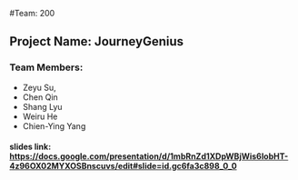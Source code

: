 #Team: 200
## Project Name: JourneyGenius
### Team Members:
* Zeyu Su,
* Chen Qin 
* Shang Lyu 
* Weiru He 
* Chien-Ying Yang
#### slides link:  https://docs.google.com/presentation/d/1mbRnZd1XDpWBjWis6IobHT-4z96OX02MYXOSBnscuvs/edit#slide=id.gc6fa3c898_0_0
